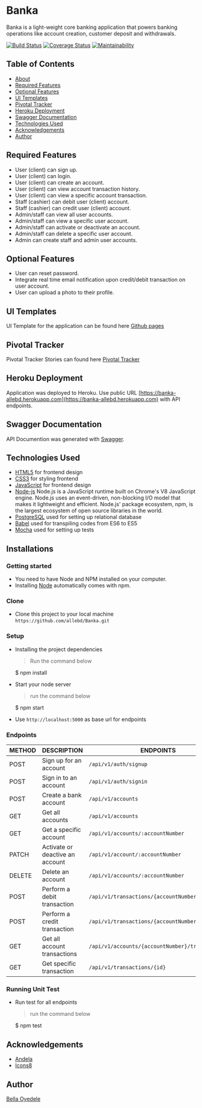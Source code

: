# Banka

Banka is a light-weight core banking application that powers banking operations like account creation, customer deposit and withdrawals.

[![Build Status](https://travis-ci.org/allebd/banka.svg?branch=develop)](https://travis-ci.org/allebd/banka) [![Coverage Status](https://coveralls.io/repos/github/allebd/banka/badge.svg?branch=develop)](https://coveralls.io/github/allebd/banka?branch=develop) [![Maintainability](https://api.codeclimate.com/v1/badges/633cf1e27f31ec002c9a/maintainability)](https://codeclimate.com/github/allebd/banka/maintainability)

## Table of Contents

* [About](#banka)
* [Required Features](#required-features)
* [Optional Features](#optional-features)
* [UI Templates](#ui-templates)
* [Pivotal Tracker](#pivotal-tracker)
* [Heroku Deployment](#heroku-deployment)
* [Swagger Documentation](#swagger-documentation)
* [Technologies Used](#technologies-used)
* [Acknowledgements](#acknowledgements)
* [Author](#author)

## Required Features

* User (client) can sign up.
* User (client) can login.
* User (client) can create an account.
* User (client) can view account transaction history.
* User (client) can view a specific account transaction.
* Staff (cashier) can debit user (client) account.
* Staff (cashier) can credit user (client) account.
* Admin/staff can view all user accounts.
* Admin/staff can view a specific user account.
* Admin/staff can activate or deactivate an account.
* Admin/staff can delete a specific user account.
* Admin can create staff and admin user accounts.

## Optional Features

* User can reset password.
* Integrate real time email notification upon credit/debit transaction on user account.
* User can upload a photo to their profile.

## UI Templates

UI Template for the application can be found here [Github pages](https://allebd.github.io/banka/UI/index.html)

## Pivotal Tracker

Pivotal Tracker Stories can found here [Pivotal Tracker](https://www.pivotaltracker.com/n/projects/2320160)

## Heroku Deployment

Application was deployed to Heroku. Use public URL [https://banka-allebd.herokuapp.com](https://banka-allebd.herokuapp.com) with API endpoints.

## Swagger Documentation

API Documention was generated with [Swagger](https://banka-allebd.herokuapp.com/api-docs).

## Technologies Used

* [HTML5](https://developer.mozilla.org/en-US/docs/Web/Guide/HTML/HTML5) for frontend design
* [CSS3](https://developer.mozilla.org/en-US/docs/Web/CSS/CSS3) for styling frontend
* [JavaScript](https://developer.mozilla.org/en-US/docs/Web/JavaScript) for frontend design
* [Node-js](https://nodejs.org/en/) Node.js is a JavaScript runtime built on Chrome's V8 JavaScript engine. Node.js uses an event-driven, non-blocking I/O model that makes it lightweight and efficient. Node.js' package ecosystem, npm, is the largest ecosystem of open source libraries in the world.
* [PostgreSQL](https://www.postgresql.org/) used for setting up relational database
* [Babel](https://babeljs.io/) used for transpiling codes from ES6 to ES5
* [Mocha](https://mochajs.org/) used for setting up tests

## Installations

### Getting started

* You need to have Node and NPM installed on your computer.
* Installing [Node](node) automatically comes with npm.

### Clone

* Clone this project to your local machine `https://github.com/allebd/Banka.git`

### Setup

* Installing the project dependencies
  > Run the command below

  $ npm install

* Start your node server
  > run the command below
  
  $ npm start
  
* Use `http://localhost:5000` as base url for endpoints

### Endpoints

| METHOD | DESCRIPTION                             | ENDPOINTS
| ------ | --------------------------------------- | -------------------------
| POST   | Sign up for an account                  | `/api/v1/auth/signup`
| POST   | Sign in to an account                   | `/api/v1/auth/signin`
| POST   | Create a bank account                   | `/api/v1/accounts`
| GET    | Get all accounts                        | `/api/v1/accounts`
| GET    | Get a specific account                  | `/api/v1/accounts/:accountNumber`
| PATCH | Activate or deactive an account          | `/api/v1/account/:accountNumber`
| DELETE   | Delete an account                     | `/api/v1/accounts/:accountNumber`
| POST     | Perform a debit transaction           | `/api/v1/transactions/{accountNumber}/debit`
| POST     | Perform a credit transaction          | `/api/v1/transactions/{accountNumber}/credit`
| GET    | Get all account transactions            | `/api/v1/accounts/{accountNumber}/transactions`
| GET    | Get specific transaction                | `/api/v1/transactions/{id}`

### Running Unit Test

* Run test for all endpoints
  > run the command below

  $ npm test

## Acknowledgements

* [Andela](https://andela.com/)
* [Icons8](https://icons8.com/)

## Author

[Bella Oyedele](https://github.com/allebd)
